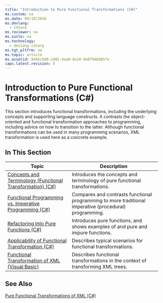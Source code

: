 ```yaml
---
title: "Introduction to Pure Functional Transformations (C#)"
ms.custom: na
ms.date: 09/19/2016
ms.devlang: 
  - CSharp
ms.reviewer: na
ms.suite: na
ms.technology: 
  - devlang-csharp
ms.tgt_pltfrm: na
ms.topic: article
ms.assetid: 8495c9d9-2d02-4aa0-8a10-9e8794b985fe
caps.latest.revision: 5
---
```

# Introduction to Pure Functional Transformations (C#)
This section introduces functional transformations, including the underlying concepts and supporting language constructs. It contrasts the object-oriented and functional transformation approaches to programming, including advice on how to transition to the latter. Although functional transformations can be used in many programming scenarios, XML transformation is used here as a concrete example.  
  
## In This Section  
  
|Topic|Description|  
|-----------|-----------------|  
|[Concepts and Terminology (Functional Transformation) (C#)](../Topic/Concepts%20and%20Terminology%20\(Functional%20Transformation\)%20\(C%23\).md)|Introduces the concepts and terminology of pure functional transformations.|  
|[Functional Programming vs. Imperative Programming (C#)](../vs140/Functional-Programming-vs.-Imperative-Programming--C#-.md)|Compares and contrasts functional programming to more traditional imperative (procedural) programming.|  
|[Refactoring Into Pure Functions (C#)](../vs140/Refactoring-Into-Pure-Functions--C#-.md)|Introduces pure functions, and shows examples of and pure and impure functions.|  
|[Applicability of Functional Transformation (C#)](../vs140/Applicability-of-Functional-Transformation--C#-.md)|Describes typical scenarios for functional transformations.|  
|[Functional Transformation of XML (Visual Basic)](../vs140/Functional-Transformation-of-XML--Visual-Basic-.md)|Describes functional transformations in the context of transforming XML trees.|  
  
## See Also  
 [Pure Functional Transformations of XML (C#)](../vs140/Pure-Functional-Transformations-of-XML--C#-.md)